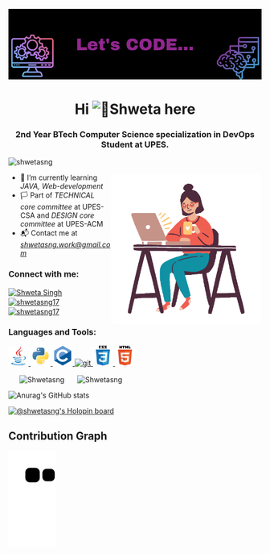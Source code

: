 

[![MasterHead](https://github.com/Shwetasng/Shwetasng/blob/main/head.png)](https://Shwetasng.io)



<h1 align="center">Hi <img src="https://raw.githubusercontent.com/nixin72/nixin72/master/wave.gif" alt="👋" height="45" width="45"/>Shweta here</h1>
<h3 align="center">2nd Year BTech Computer Science specialization in DevOps Student at UPES.</h3>

<p align="left"> <img src="https://komarev.com/ghpvc/?username=shwetasng&label=Profile%20views&color=0e75b6&style=flat" alt="shwetasng" /> </p>

<img align="right" alt="Coding" width="300" style="border-radius:10px" src="https://github.com/shwetasng/shwetasng/blob/main/gif2.gif">

- 🌱 I’m currently learning *JAVA, Web-development*
- 🏳️ Part of *TECHNICAL core committee* at UPES-CSA and *DESIGN core committee* at UPES-ACM
- 📬 Contact me at *shwetasng.work@gmail.com*

<h3 align="left">Connect with me:</h3>
<p align="left">
<a href="https://www.linkedin.com/in/shweta-singh-2b4a82225/" target="_blank"><img align="center" src="https://raw.githubusercontent.com/rahuldkjain/github-profile-readme-generator/master/src/images/icons/Social/linked-in-alt.svg" alt="Shweta Singh" height="30" width="40" /></a>
<a href="https://instagram.com/shwetasng17" target="blank"><img align="center" src="https://raw.githubusercontent.com/rahuldkjain/github-profile-readme-generator/master/src/images/icons/Social/instagram.svg" alt="shwetasng17" height="30" width="40" /></a>
<a href="https://auth.geeksforgeeks.org/user/shwetasng17" target="blank"><img align="center" src="https://raw.githubusercontent.com/rahuldkjain/github-profile-readme-generator/master/src/images/icons/Social/geeks-for-geeks.svg" alt="shwetasng17" height="30" width="40" /></a>


  
</p>

<h3 align="left">Languages and Tools:</h3>
<p align="left"> <a href="https://www.java.com" target="_blank" rel="noreferrer"> <img src="https://raw.githubusercontent.com/devicons/devicon/master/icons/java/java-original.svg" alt="java" width="40" height="40"/> <a href="https://www.python.org" target="_blank" rel="noreferrer"> <img src="https://raw.githubusercontent.com/devicons/devicon/master/icons/python/python-original.svg" alt="python" width="40" height="40"/> </a> <a href="https://www.cprogramming.com/" target="_blank" rel="noreferrer"> <img src="https://raw.githubusercontent.com/devicons/devicon/master/icons/c/c-original.svg" alt="c" width="40" height="40"/> </a> <a href="https://git-scm.com/" target="_blank" rel="noreferrer"> <img src="https://www.vectorlogo.zone/logos/git-scm/git-scm-icon.svg" alt="git" width="40" height="40"/> </a> <a href="https://www.w3schools.com/css/" target="_blank" rel="noreferrer"> <img src="https://raw.githubusercontent.com/devicons/devicon/master/icons/css3/css3-original-wordmark.svg" alt="css3" width="40" height="40"/> </a> <a href="https://www.w3.org/html/" target="_blank" rel="noreferrer"> <img src="https://raw.githubusercontent.com/devicons/devicon/master/icons/html5/html5-original-wordmark.svg" alt="html5" width="40" height="40"/> </a>  </a> </p>

<p> &ensp; &ensp; <img align="center" src="https://github-readme-stats.vercel.app/api/top-langs?username=Shwetasng&show_icons=true&locale=en&layout=compact&theme=midnight-purple" alt="Shwetasng" width="400"/> &ensp; &ensp; <img align="center" src="https://github-readme-streak-stats.herokuapp.com/?user=shwetasng&layout=compact&theme=midnight-purple" alt="Shwetasng" width="400"/></p>

![Anurag's GitHub stats](https://github-readme-stats.vercel.app/api?username=shwetasng&show_icons=true&theme=midnight-purple)

[![@shwetasng's Holopin board](https://holopin.me/shwetasng)](https://holopin.io/@shwetasng)






## Contribution Graph

<p align="left">
  <img src="https://github.com/shwetasng/shwetasng/raw/output/github-contribution-grid-snake.svg"
alt="snake"></center>
</p>

